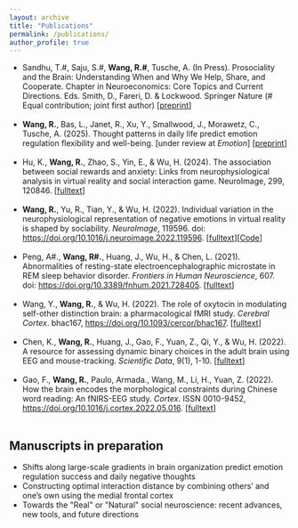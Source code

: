 ```yaml
---
layout: archive
title: "Publications"
permalink: /publications/
author_profile: true
---
```


- Sandhu, T.#, Saju, S.#, **Wang, R.#**, Tusche, A. (In Press). Prosociality and the Brain: Understanding When and Why We Help, Share, and Cooperate. Chapter in Neuroeconomics: Core Topics and Current Directions. Eds. Smith, D., Fareri, D. & Lockwood. Springer Nature (# Equal contribution; joint first author) [[preprint](https://doi.org/10.31234/osf.io/5gtcu_v1)]<br><br>
- **Wang, R.**, Bas, L., Janet, R., Xu, Y., Smallwood, J., Morawetz, C., Tusche, A. (2025). Thought patterns in daily life predict emotion regulation flexibility and well-being. [under review at *Emotion*] [[preprint](https://doi.org/10.31234/osf.io/487uq_v1)]<br><br>
- Hu, K., **Wang, R.**, Zhao, S., Yin, E., & Wu, H. (2024). The association between social rewards and anxiety: Links from neurophysiological analysis in virtual reality and social interaction game. NeuroImage, 299, 120846. [[fulltext]()]<br><br>
- **Wang, R.**, Yu, R., Tian, Y., & Wu, H. (2022). Individual variation in the neurophysiological representation of negative emotions in virtual reality is shaped by sociability. *NeuroImage*, 119596. doi: https://doi.org/10.1016/j.neuroimage.2022.119596. [[fulltext](/files/vr_emotion_eeg.pdf)][[Code](https://github.com/rainneuro/Emotion_Neurophysio_IS_RSA)]<br><br>
- Peng, A#., **Wang, R#.**, Huang, J., Wu, H., & Chen, L. (2021). Abnormalities of resting-state electroencephalographic microstate in REM sleep behavior disorder. *Frontiers in Human Neuroscience*, 607. doi: https://doi.org/10.3389/fnhum.2021.728405. [[fulltext](/files/MS_rsEEG_REM.pdf)]<br><br>
- Wang, Y., **Wang, R.**, & Wu, H. (2022). The role of oxytocin in modulating self-other distinction brain: a pharmacological fMRI study. *Cerebral Cortex*. bhac167, https://doi.org/10.1093/cercor/bhac167. [[fulltext](/files/CC_OT_face.pdf)]<br><br>
- Chen, K., **Wang, R.**, Huang, J., Gao, F., Yuan, Z., Qi, Y., & Wu, H. (2022). A resource for assessing dynamic binary choices in the adult brain using EEG and mouse-tracking. *Scientific Data*, 9(1), 1-10. [[fulltext](/files/eeg_dataset.pdf)]<br><br>
- Gao, F., **Wang, R.**, Paulo, Armada., Wang, M., Li, H., Yuan, Z. (2022). How the brain encodes the morphological constraints during Chinese word reading: An fNIRS-EEG study. *Cortex*. ISSN 0010-9452, https://doi.org/10.1016/j.cortex.2022.05.016. [[fulltext](/files/morpho_cortex.pdf)]<br><br>



## Manuscripts in preparation
- Shifts along large-scale gradients in brain organization predict emotion regulation success and daily negative thoughts 
- Constructing optimal interaction distance by combining others’ and one’s own using the medial frontal cortex
- Towards the "Real" or "Natural" social neuroscience: recent advances, new tools, and future directions



